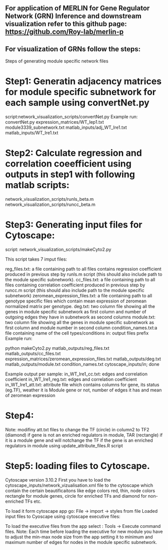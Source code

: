  ## For application of MERLIN for Gene Regulator Network (GRN) Inference and downstream visualization refer to this github page: https://github.com/Roy-lab/merlin-p
 ## For visualization of GRNs follow the steps:
Steps of generating module specific network files

# Step1: Generatin adjacency matrices for module specific subnetwork for each sample using convertNet.py 
script:network_visualization_scripts/convertNet.py
Example run: convertNet.py expression_matrices/WT_Iep1.txt module3339_subnetwork.txt matlab_inputs/adj_WT_Ire1.txt matlab_inputs/WT_Ire1.txt

# Step2: Calculate regression and correlation coeefficient using outputs in step1 with following matlab scripts:
network_visualization_scripts/runls_beta.m 
network_visualization_scripts/runcc_beta.m 

# Step3: Generating input files for Cytoscape:
script: network_visualization_scripts/makeCyto2.py

This script takes 7 imput files:

reg_files.txt: a file containing path to all files contains regression coefficient produced in previous step by runls.m script (this should also include path to the module specific subnetwork).
cc_files.txt: a file containing path to all files containing correlation coefficient produced in previous step by runcc.m script (this should also include path to the module specific subnetwork)
zeromean_expression_files.txt: a file containing path to all genotype specific files which contain mean expression of zeromean normalized matrix per genotype.
deg.txt: two column file showing all the genes in module specific subnetwork as first column and number of outgoing edges they have in subnetwork as second columns
module.txt: two column file showing all the genes in module specific subnetwork as first column and module number in second column
condition_names.txt:a file containing name of the cell types/conditions
in: output files prefix
Example run:

python makeCyto2.py matlab_outputs/reg_files.txt matlab_outputs/cc_files.txt expression_matrices/zeromean_expression_files.txt matlab_outputs/deg.txt matlab_outputs/module.txt condition_names.txt cytoscape_inputs/in; done

Example output per sample:
in_WT_Ire1_cc.txt: edges and correlation coefficient
in_WT_Ire1_reg.txt: edges and correlation coefficient
in_WT_Ire1_att.txt: attribute file which contains columns for gene, its status (eg.TF), weather it is Module gene or not, number of edges it has and mean of zeromean expression

# Step4: 
Note: modifiny att.txt files to change the TF (circle) in column2 to TF2 (diamond) if gene is not an enriched regulators in module, TAR (rectangle) if it is a module gene and will notchange the TF if the gene is an enriched regulators in module using update_attribute_files.R script

# Step5: loading files to Cytoscape.
Cytoscape version 3.10.2
First you have to load the cytoscape_inputs/network_vizualisation.xml file to the cytoscape which contain the certain beautificaitons like edge colors red, thin, node colors rectangle for module genes, circle for enriched TFs and diamond for non-enriched TFs etc.

To load it form cytoscape app go: File -> import -> styles from file Loaded input files to Cyoscape using cytoscape executive files:

To load the executive files from the app select : Tools -> Execute command files. Note: Each time before loading the executive for new module you have to adjust the min-max node size from the app setting it to minimum and maximum number of edges for nodes in the module specific subnetwork.


